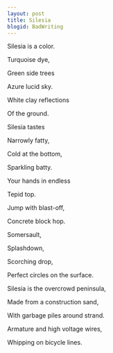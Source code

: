 ```yaml
---
layout: post
title: Silesia
blogid: BadWriting
---
```


Silesia is a color.

Turquoise dye,

Green side trees

Azure lucid sky.

White clay reflections

Of the ground.

Silesia tastes

Narrowly fatty,

Cold at the bottom,

Sparkling batty.

Your hands in endless

Tepid top.

Jump with blast-off,

Concrete block hop.

Somersault,

Splashdown,

Scorching drop,

Perfect circles on the surface.

Silesia is the overcrowd peninsula,

Made from a construction sand,

With garbage piles around strand.

Armature and high voltage wires,

Whipping on bicycle lines.
